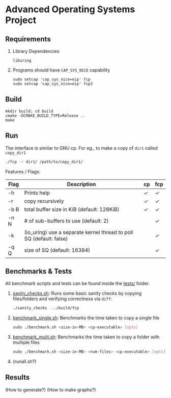 # Advanced Operating Systems Project

## Requirements

1. Library Dependencies
    ```
    liburing
    ```

2. Programs should have `CAP_SYS_NICE` capability
    ```
    sudo setcap 'cap_sys_nice=eip' fcp
    sudo setcap 'cap_sys_nice=eip' fcp2
    ```


## Build
```
mkdir build; cd build
cmake -DCMAKE_BUILD_TYPE=Release ..
make
```

## Run
The interface is similar to GNU cp. For eg., to make a copy of `dir1` called `copy_dir1`

```bash
./fcp -r dir1/ /path/to/copy_dir1/
```

Features / Flags:

| Flag | Description | cp | fcp |
|------|-------------|----|-----|
| -h   | Prints help | &check; | &check; |
| -r   | copy recursively | &check; | &check; |
| -b B | total buffer size in KiB (default: 128KiB) | &check; | &check; |
| -n N | # of sub-buffers to use (default: 2) |  | &check; |
| -k   | (io_uring) use a separate kernel thread to poll SQ (default: false) |  | &check; |
| -q Q | size of SQ (default: 16384) | | &check; |

## Benchmarks & Tests

All benchmark scripts and tests can be found inside the [tests/](./tests/) folder.

1. [sanity_checks.sh](./tests/sanity_checks.sh): Runs some basic sanity checks by copying files/folders and verifying correctness via `diff`:
    ```bash
    ./sanity_checks  ../build/fcp
    ```

2. [benchmark_single.sh](./tests/benchmark_single.sh): Benchmarks the time taken to copy a single file
    ```bash
    sudo ./benchmark.sh <size-in-MB> <cp-executable> [opts] 
    ```

3. [benchmark_multi.sh](./tests/benchmark_multi.sh): Benchmarks the time taken to copy a folder with multiple files
    ```bash
    sudo ./benchmark.sh <size-in-MB> <num-files> <cp-executable> [opts] 
    ```

4. (runall.sh?)

## Results

(How to generate?)
(How to make graphs?)